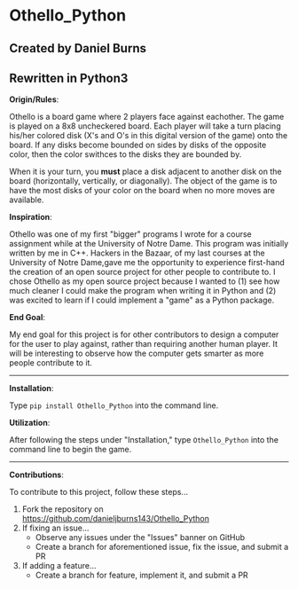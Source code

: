 # Othello_Python
## Created by Daniel Burns
## Rewritten in Python3
**Origin/Rules**:

Othello is a board game where 2 players face against eachother. The game is played on a 8x8 uncheckered board. Each player will take a turn placing his/her colored disk (X's and O's in this digital version of the game) onto the board. If any disks become bounded on sides by disks of the opposite color, then the color swithces to the disks they are bounded by.

When it is your turn, you **must** place a disk adjacent to another disk on the board (horizontally, vertically, or diagonally). The object of the game is to have the most disks of your color on the board when no more moves are available.

**Inspiration**:

Othello was one of my first "bigger" programs I wrote for a course assignment while at the University of Notre Dame. This program was initially written by me in C++. Hackers in the Bazaar, of my last courses at the University of Notre Dame,gave me the opportunity to experience first-hand the creation of an open source project for other people to contribute to. I chose Othello as my open source project because I wanted to (1) see how much cleaner I could make the program when writing it in Python and (2) was excited to learn if I could implement a "game" as a Python package.

**End Goal**:

My end goal for this project is for other contributors to design a computer for the user to play against, rather than requiring another human player. It will be interesting to observe how the computer gets smarter as more people contribute to it.

---

**Installation**:

Type `pip install Othello_Python` into the command line.

**Utilization**:

After following the steps under "Installation," type `Othello_Python` into the command line to begin the game.

---

**Contributions**:

To contribute to this project, follow these steps...

1. Fork the repository on https://github.com/danieljburns143/Othello_Python
2. If fixing an issue...
	* Observe any issues under the "Issues" banner on GitHub
	* Create a branch for aforementioned issue, fix the issue, and submit a PR
3. If adding a feature...
	* Create a branch for feature, implement it, and submit a PR
